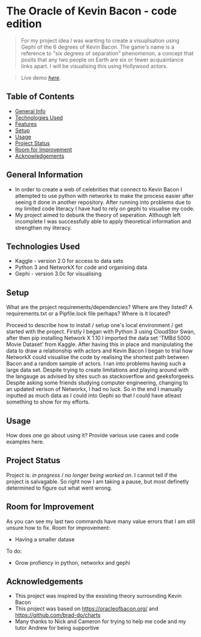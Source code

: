 # The Oracle of Kevin Bacon - code edition
> For my project idea I was wanting to create a visualisation using Gephi of the 6 degrees of Kevin Bacon. The game's name is a reference to "six degrees of separation" phenomenon, a concept that posits that any two people on Earth are six or fewer acquaintance links apart. I will be visualising this using Hollywood actors. 

> Live demo [_here_](https://www.example.com). <!-- If you have the project hosted somewhere, include the link here. -->

## Table of Contents
* [General Info](#general-information)
* [Technologies Used](#technologies-used)
* [Features](#features)
* [Setup](#setup)
* [Usage](#usage)
* [Project Status](#project-status)
* [Room for Improvement](#room-for-improvement)
* [Acknowledgements](#acknowledgements)


## General Information
- In order to create a web of celebrities that connect to Kevin Bacon I attempted to use python with networkx to make the process easier after seeing it done in another repository. After running into problems due to my limited code literacy I have had to rely on gephi to visualise my code. 
- My project aimed to debunk the theory of seperation. Although left incomplete I was successfully able to apply theoretical information and strengthen my literacy.


## Technologies Used
- Kaggle - version 2.0 for access to data sets
- Python 3 and NetworkX for code and organising data
- Gephi - version 3.0c for visualising 


## Setup
What are the project requirements/dependencies? Where are they listed? A requirements.txt or a Pipfile.lock file perhaps? Where is it located?

Proceed to describe how to install / setup one's local environment / get started with the project.
Firstly I began with Python 3 using CloudStor Swan, after then pip installing Network X 1.10 I imported the data set 'TMBd 5000 Movie Dataset' from Kaggle. After having this in place and manipulating the data to draw a relationship with actors and Kevin Bacon I began to trial how NetworkX could visualise the code by realising the shortest path between Bacon and a random sample of actors. I ran into problems having such a large data set. Despite trying to create limitations and playing around with the langauge as advised by sites such as stackoverflow and geeksforgeeks. Despite asking some friends studying computer engineering, changing to an updated verison of Networkx, I had no luck. So in the end I manually inputted as much data as I could into Gephi so that I could have atleast something to show for my efforts.

## Usage
How does one go about using it?
Provide various use cases and code examples here.

## Project Status
Project is: _in progress_ / _no longer being worked on_. 
I cannot tell if the project is salvagable. So right now I am taking a pause, but most definetly determined to figure out what went wrong.


## Room for Improvement
As you can see my last two commands have many value errors that I am still unsure how to fix. 
Room for improvement:
- Having a smaller datase

To do:
- Grow profiency in python, networkx and gephi

## Acknowledgements
- This project was inspired by the exsisting theory surrounding Kevin Bacon
- This project was based on https://oracleofbacon.org/ and https://github.com/brad-do/charts
- Many thanks to Nick and Cameron for trying to help me code and my tutor Andrew for being supportive
